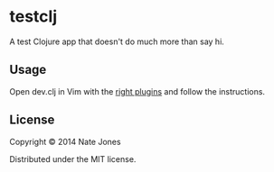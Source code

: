 # testclj

A test Clojure app that doesn't do much more than say hi.

## Usage

Open dev.clj in Vim with the [right plugins](http://endot.org/2014/02/12/setting-up-vim-for-clojure/) and follow the instructions.

## License

Copyright © 2014 Nate Jones

Distributed under the MIT license.

